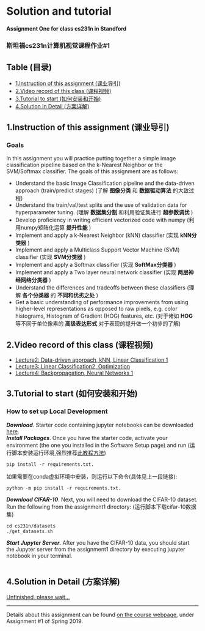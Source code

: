 # Solution and tutorial
#### Assignment One for class cs231n in Standford
### 斯坦福cs231n计算机视觉课程作业#1 
## Table (目录)
- [1.Instruction of this assignment (课业导引)](#Instruction)
- [2.Video record of this class (课程视频)](#Video)
- [3.Tutorial to start (如何安装和开始)](#Tutorial)
- [4.Solution in Detail (方案详解)](#DetailedSolution)
<a name = "Instruction"></a>
## 1.Instruction of this assignment (课业导引) 
### Goals
In this assignment you will practice putting together a simple image classification pipeline based on the k-Nearest Neighbor or the SVM/Softmax classifier. The goals of this assignment are as follows:
- Understand the basic Image Classification pipeline and the data-driven approach (train/predict stages) (了解 __图像分类__ 和 __数据驱动算法__ 的大致过程)
- Understand the train/val/test splits and the use of validation data for hyperparameter tuning. (理解 __数据集分割__ 和利用验证集进行 __超参数调优__ )
- Develop proficiency in writing efficient vectorized code with numpy (利用numpy矩阵化运算 __提升性能__ )
- Implement and apply a k-Nearest Neighbor (kNN) classifier (实现 __kNN分类器__ )
- Implement and apply a Multiclass Support Vector Machine (SVM) classifier (实现 __SVM分类器__ )
- Implement and apply a Softmax classifier (实现 __SoftMax分类器__ ) 
- Implement and apply a Two layer neural network classifier (实现 __两层神经网络分类器__ )
- Understand the differences and tradeoffs between these classifiers (理解 __各个分类器__ 的 __不同和优劣之处__ )
- Get a basic understanding of performance improvements from using higher-level representations as opposed to raw pixels, e.g. color histograms, Histogram of Gradient (HOG) features, etc. (对于诸如 __HOG__ 等不同于单位像素的 __高级表达形式__ 对于表现的提升做一个初步的了解)
<a name = "Video"></a>
## 2.Video record of this class (课程视频)
- [Lecture2: Data-driven approach, kNN, Linear Classification 1](https://www.youtube.com/watch?v=8inugqHkfvE&list=PLkt2uSq6rBVctENoVBg1TpCC7OQi31AlC&index=2)
- [Lecture3: Linear Classification2, Optimization](https://www.youtube.com/watch?v=qlLChbHhbg4&list=PLkt2uSq6rBVctENoVBg1TpCC7OQi31AlC&index=3)
- [Lecture4: Backpropagation, Neural Networks 1](https://www.youtube.com/watch?v=i94OvYb6noo&list=PLkt2uSq6rBVctENoVBg1TpCC7OQi31AlC&index=4)
<a name = "Tutorial"></a>
## 3.Tutorial to start (如何安装和开始) 
### How to set up Local Development
___Download___. Starter code containing jupyter notebooks can be downloaded [here](https://cs231n.github.io/assignments/2020/assignment1_jupyter.zip).       
___Install Packages___. Once you have the starter code, activate your environment (the one you installed in the Software Setup page) and run (运行脚本安装运行环境,强烈推荐[此教程方法](https://denrydu.github.io/content.html?id=3))
```
pip install -r requirements.txt.
```
如果需要在conda虚拟环境中安装，则运行以下命令(具体见上一段链接):    
```
python -m pip install -r requirements.txt.
```     
___Download CIFAR-10___. Next, you will need to download the CIFAR-10 dataset. Run the following from the assignment1 directory: (运行脚本下载cifar-10数据集)
```
cd cs231n/datasets
./get_datasets.sh
```
___Start Jupyter Server___. After you have the CIFAR-10 data, you should start the Jupyter server from the assignment1 directory by executing jupyter notebook in your terminal.
```
```
<a name = "DetailedSolution"></a>
## 4.Solution in Detail (方案详解) 
[Unfinished, please wait...](#)
***
Details about this assignment can be found [on the course webpage](http://cs231n.github.io/), under Assignment #1 of Spring 2019.

